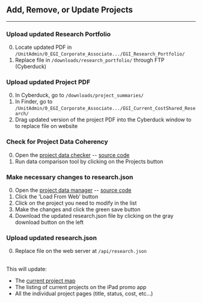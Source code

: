 ## Add, Remove, or Update Projects
---

### Upload updated Research Portfolio

0. Locate updated PDF in `/UnitAdmin/0_EGI_Corporate_Associate.../EGI_Research_Portfolio/`
0. Replace file in `/downloads/research_portfolio/` through FTP (Cyberduck)

### Upload updated Project PDF

0. In Cyberduck, go to `/downloads/project_summaries/`
0. In Finder, go to `/UnitAdmin/0_EGI_Corporate_Associate.../EGI_Current_CostShared_Research/`
0. Drag updated version of the project PDF into the Cyberduck window to to replace file on website

### Check for Project Data Coherency

0. Open the [project data checker](https://egi-projects.herokuapp.com/)  -- [source code](https://github.com/egi-informatics/projects)
0. Run data comparison tool by clicking on the Projects button

### Make necessary changes to research.json

0. Open the [project data manager](https://egi.utah.edu/docs/_tools/project-data-manager/) -- [source code](https://github.com/egi-informatics/project-data-manager)
0. Click the 'Load From Web' button
0. Click on the project you need to modify in the list
0. Make the changes and click the green save button
0. Download the updated research.json file by clicking on the gray download button on the left

### Upload updated research.json

0. Replace file on the web server at `/api/research.json`


  <br>This will update:

  - The [current project map](https://egi.utah.edu/research/current-projects/)
  - The listing of current projects on the iPad promo app
  - All the individual project pages (title, status, cost, etc...)
